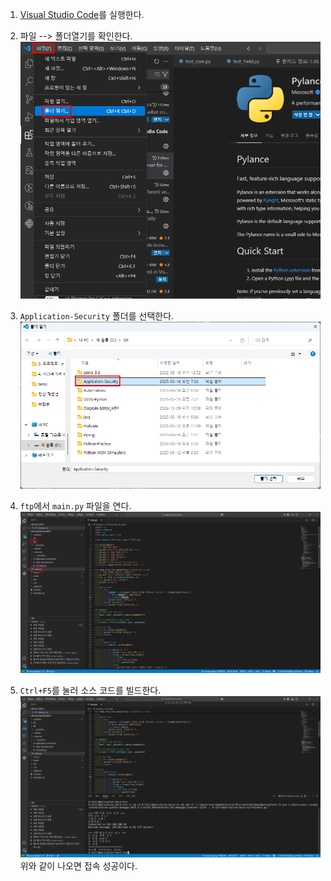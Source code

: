 
1. [Visual Studio Code](../../utils/Visual%20Studio%20Code.md)를 실행한다.
		
2. 파일 --> 폴더열기를 확인한다.
	![](attachments/Pasted%20image%2020250316073140.png)
		
3. `Application-Security` 폴더를 선택한다.
	![](attachments/Pasted%20image%2020250316073221.png)
	
4. `ftp`에서 `main.py` 파일을 연다.
	![](attachments/Pasted%20image%2020250316073357.png)
		
5. `Ctrl+F5`를 눌러 소스 코드를 빌드한다.
	![](attachments/Pasted%20image%2020250316073550.png)
	위와 같이 나오면 접속 성공이다.
